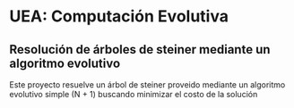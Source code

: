# UEA: Computación Evolutiva

## Resolución de árboles de steiner mediante un algoritmo evolutivo

Este proyecto resuelve un árbol de steiner proveido mediante un algoritmo evolutivo simple (N + 1) buscando minimizar el costo de la solución
